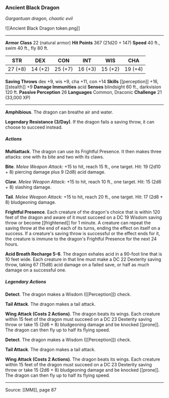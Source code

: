 ### Ancient Black Dragon
_Gargantuan dragon, chaotic evil_

![[Ancient Black Dragon token.png]]




---

**Armor Class** 22 (natural armor)
**Hit Points** 367 (21d20 + 147)
**Speed** 40 ft., swim 40 ft., fly 80 ft.

| STR     | DEX     | CON     | INT     | WIS     | CHA     |
|---------|---------|---------|---------|---------|---------|
| 27 (+8) | 14 (+2) | 25 (+7) | 16 (+3) | 15 (+2) | 19 (+4) |

**Saving Throws** dex +9, wis +9, cha +11, con +14
**Skills** [[perception]] +16, [[stealth]] +9
**Damage Immunities** acid
**Senses** blindsight 60 ft., darkvision 120 ft.
**Passive Perception** 26
**Languages** Common, Draconic
**Challenge** 21 (33,000 XP)

---

**Amphibious**. The dragon can breathe air and water.

**Legendary Resistance (3/Day)**. If the dragon fails a saving throw, it can choose to succeed instead.

##### Actions
**Multiattack**. The dragon can use its Frightful Presence. It then makes three attacks: one with its bite and two with its claws.

**Bite**. _Melee Weapon Attack:_ +15 to hit, reach 15 ft., one target. Hit: 19 (2d10 + 8) piercing damage plus 9 (2d8) acid damage.

**Claw**. _Melee Weapon Attack:_ +15 to hit, reach 10 ft., one target. Hit: 15 (2d6 + 8) slashing damage.

**Tail**. _Melee Weapon Attack:_ +15 to hit, reach 20 ft., one target. Hit: 17 (2d8 + 8) bludgeoning damage.

**Frightful Presence**. Each creature of the dragon's choice that is within 120 feet of the dragon and aware of it must succeed on a DC 19 Wisdom saving throw or become [[frightened]] for 1 minute. A creature can repeat the saving throw at the end of each of its turns, ending the effect on itself on a success. If a creature's saving throw is successful or the effect ends for it, the creature is immune to the dragon's Frightful Presence for the next 24 hours.

**Acid Breath Recharge 5-6**. The dragon exhales acid in a 90-foot line that is 10 feet wide. Each creature in that line must make a DC 22 Dexterity saving throw, taking 67 (15d8) acid damage on a failed save, or half as much damage on a successful one.

##### Legendary Actions
**Detect**. The dragon makes a Wisdom ([[Perception]]) check.

**Tail Attack**. The dragon makes a tail attack.

**Wing Attack (Costs 2 Actions)**. The dragon beats its wings. Each creature within 15 feet of the dragon must succeed on a DC 23 Dexterity saving throw or take 15 (2d6 + 8) bludgeoning damage and be knocked [[prone]]. The dragon can then fly up to half its flying speed.

**Detect**. The dragon makes a Wisdom ([[Perception]]) check.

**Tail Attack**. The dragon makes a tail attack.

**Wing Attack (Costs 2 Actions)**. The dragon beats its wings. Each creature within 15 feet of the dragon must succeed on a DC 23 Dexterity saving throw or take 15 (2d6 + 8) bludgeoning damage and be knocked [[prone]]. The dragon can then fly up to half its flying speed.


---

Source: [[MM]], page 87